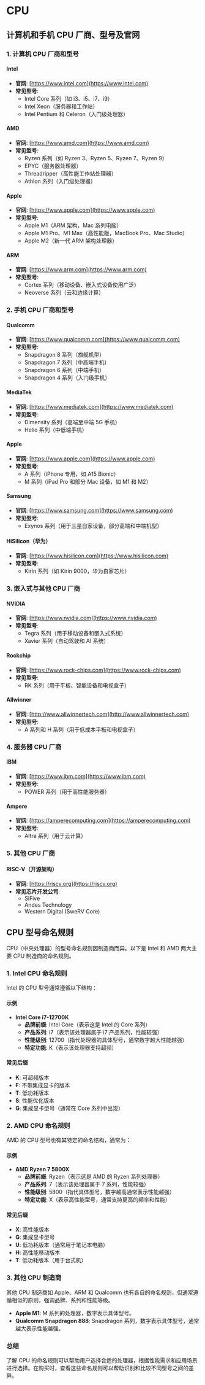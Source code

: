 # CPU

## 计算机和手机 CPU 厂商、型号及官网

<DocsAD/>

### 1. **计算机 CPU 厂商和型号**

#### **Intel**
- **官网**: [https://www.intel.com](https://www.intel.com)
- **常见型号**:
  - Intel Core 系列（如 i3、i5、i7、i9）
  - Intel Xeon（服务器和工作站）
  - Intel Pentium 和 Celeron（入门级处理器）

#### **AMD**
- **官网**: [https://www.amd.com](https://www.amd.com)
- **常见型号**:
  - Ryzen 系列（如 Ryzen 3、Ryzen 5、Ryzen 7、Ryzen 9）
  - EPYC（服务器处理器）
  - Threadripper（高性能工作站处理器）
  - Athlon 系列（入门级处理器）

#### **Apple**
- **官网**: [https://www.apple.com](https://www.apple.com)
- **常见型号**:
  - Apple M1（ARM 架构，Mac 系列电脑）
  - Apple M1 Pro、M1 Max（高性能版，MacBook Pro、Mac Studio）
  - Apple M2（新一代 ARM 架构处理器）

#### **ARM**
- **官网**: [https://www.arm.com](https://www.arm.com)
- **常见型号**:
  - Cortex 系列（移动设备、嵌入式设备使用广泛）
  - Neoverse 系列（云和边缘计算）

### 2. **手机 CPU 厂商和型号**

#### **Qualcomm**
- **官网**: [https://www.qualcomm.com](https://www.qualcomm.com)
- **常见型号**:
  - Snapdragon 8 系列（旗舰机型）
  - Snapdragon 7 系列（中高端手机）
  - Snapdragon 6 系列（中端手机）
  - Snapdragon 4 系列（入门级手机）

#### **MediaTek**
- **官网**: [https://www.mediatek.com](https://www.mediatek.com)
- **常见型号**:
  - Dimensity 系列（高端至中端 5G 手机）
  - Helio 系列（中低端手机）

#### **Apple**
- **官网**: [https://www.apple.com](https://www.apple.com)
- **常见型号**:
  - A 系列（iPhone 专用，如 A15 Bionic）
  - M 系列（iPad Pro 和部分 Mac 设备，如 M1 和 M2）

#### **Samsung**
- **官网**: [https://www.samsung.com](https://www.samsung.com)
- **常见型号**:
  - Exynos 系列（用于三星自家设备，部分高端和中端机型）

#### **HiSilicon（华为）**
- **官网**: [https://www.hisilicon.com](https://www.hisilicon.com)
- **常见型号**:
  - Kirin 系列（如 Kirin 9000，华为自家芯片）

### 3. **嵌入式与其他 CPU 厂商**

#### **NVIDIA**
- **官网**: [https://www.nvidia.com](https://www.nvidia.com)
- **常见型号**:
  - Tegra 系列（用于移动设备和嵌入式系统）
  - Xavier 系列（自动驾驶和 AI 系统）

#### **Rockchip**
- **官网**: [https://www.rock-chips.com](https://www.rock-chips.com)
- **常见型号**:
  - RK 系列（用于平板、智能设备和电视盒子）

#### **Allwinner**
- **官网**: [http://www.allwinnertech.com](http://www.allwinnertech.com)
- **常见型号**:
  - A 系列和 H 系列（用于低成本平板和电视盒子）

### 4. **服务器 CPU 厂商**

#### **IBM**
- **官网**: [https://www.ibm.com](https://www.ibm.com)
- **常见型号**:
  - POWER 系列（用于高性能服务器）
  
#### **Ampere**
- **官网**: [https://amperecomputing.com](https://amperecomputing.com)
- **常见型号**:
  - Altra 系列（用于云计算）

### 5. **其他 CPU 厂商**

#### **RISC-V（开源架构）**
- **官网**: [https://riscv.org](https://riscv.org)
- **常见芯片开发公司**:
  - SiFive
  - Andes Technology
  - Western Digital (SweRV Core)

## CPU 型号命名规则

CPU（中央处理器）的型号命名规则因制造商而异。以下是 Intel 和 AMD 两大主要 CPU 制造商的命名规则。

### 1. **Intel CPU 命名规则**

Intel 的 CPU 型号通常遵循以下结构：


#### 示例
- **Intel Core i7-12700K**
  - **品牌前缀**: Intel Core（表示这是 Intel 的 Core 系列）
  - **产品系列**: i7（表示该处理器属于 i7 产品系列，性能较强）
  - **性能级别**: 12700（指代处理器的具体型号，通常数字越大性能越强）
  - **特定功能**: K（表示该处理器支持超频）
  
#### 常见后缀
- **K**: 可超频版本
- **F**: 不带集成显卡的版本
- **T**: 低功耗版本
- **S**: 性能优化版本
- **G**: 集成显卡型号（通常在 Core 系列中出现）

### 2. **AMD CPU 命名规则**

AMD 的 CPU 型号也有其特定的命名结构，通常为：


#### 示例
- **AMD Ryzen 7 5800X**
  - **品牌前缀**: Ryzen（表示这是 AMD 的 Ryzen 系列处理器）
  - **产品系列**: 7（表示该处理器属于 7 系列，性能较强）
  - **性能级别**: 5800（指代具体型号，数字越高通常表示性能越强）
  - **特定功能**: X（表示高性能型号，通常支持更高的频率和性能）

#### 常见后缀
- **X**: 高性能版本
- **G**: 集成显卡型号
- **U**: 低功耗版本（通常用于笔记本电脑）
- **H**: 高性能移动版本
- **T**: 低功耗版本（用于台式机）

### 3. **其他 CPU 制造商**

其他 CPU 制造商如 Apple、ARM 和 Qualcomm 也有各自的命名规则，但通常遵循相似的原则，强调品牌、系列和性能等级。

- **Apple M1**: M 系列的处理器，数字表示具体型号。
- **Qualcomm Snapdragon 888**: Snapdragon 系列，数字表示具体型号，通常越大表示性能越强。

### 总结

了解 CPU 的命名规则可以帮助用户选择合适的处理器，根据性能需求和应用场景进行选择。在购买时，查看这些命名规则可以帮助识别和比较不同型号之间的差异。
